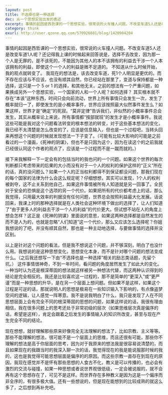 ```yaml
---
layout: post
title: 不选择也是一种选择
dec: 从一个思想实验出发的表述
excerpt: 事情的起因是西哲课的一个思想实验，很常说的火车撞人问题。不改变车道5人还是改变车道1人呢？还记得我上课的时候起来回答说是，选择不去改变，因为那一个人是无罪的，是不该死的，不能因为其他人的本不该拥有的利益去干涉一个人本该拥有的利益，即使这个一个人的利益是微不足道的。
category: think
exurl: http://user.qzone.qq.com/570926881/blog/1420904204
---
```


事情的起因是西哲课的一个思想实验，很常说的火车撞人问题。不改变车道5人还是改变车道1人呢？还记得我上课的时候起来回答说是，选择不去改变，因为那一个人是无罪的，是不该死的，不能因为其他人的本不该拥有的利益去干涉一个人本该拥有的利益，即使这个一个人的利益是微不足道的。
不知道从什么时候开始，我的观点就转变了。
我现在的想法是，该去改变车道，死1个人明显是更优的。而不存在应该与不应该，也没有顺其自然，你已经站在那里了，变道与保持都是一种选择，这只是一个 5 or 1 的选择，和其他无关。之前的想法有一个严重问题，如果换成另外一个思想实验，一个国家的人和一个人呢？如何选择？
其实根本就不存在“本该”这种东西，时间只会向前流动，世界上所有事情只会发生一次，发生了概率就归一了，即使发生的是小概率事件，世界应该按照最大似然事件发生么？如果这样，世界才是“确定”的死寂。“莫非定律”告诉我们，非似然的小概率事件总会发生，其实从概率论上来说，所有事情都“按部就班”的发生才是小概率事件。我说这些可能是我对这个问题看法转变的根本想法的转变，对于这些基本想法的变化，我已经不太清楚是怎么改变的了，应该是信息输入，但也是一个过程吧，当转头回来再想这个问题的时候就发现想法一下子变了。（可能有比较大影响的可能是之前看过的一个漫画，《死神的阴谋》，但也不是只因为这个，因为在读这个的之前我就已经很认同这个作者的观点了，应该是一个过程而不是一蹴而就的。）


接下来我解释一下一定会有的包括当时的我也问的一个问题。如果这个世界的每次判断都只考虑带来的后果的大小而没有对于一个人的权利的保护这样的“正义”所在的话，真的没问题么？如果一个人的正当权利都得不到保证都没问题，那我们现在的每个国家的法律为什么会这么规定呢？仔细想想，其实可以发现，1个人的权利被剥夺，这不止关系到他自己，如果这件事情被所有人知道就是另一回事了。全民对于安全的恐惧是这个选项的另一个代价。如果把所有的代价都考虑上的话，那么我觉得，只用最大效率的判据没有任何问题，世界总会按照利益最大化发展。话说回来，我课上时的那种选择就是在人类社会这种环境下做出的选择了，让人们知道了“由于更多人的利益去干涉一个人的利益”的代价更大。但试想不站在人的角度上想会怎样？这正是《死神的阴谋》里面说的意思，如果这两种选择都是自然发生的而不是人为的，也就是忽略“人们知道”这一个代价，那么又应该怎么选择呢？你姐我想说的了吧，并没有顺其自然，那也是一种主动地选择，与要做事情的选择并没区别。


以上是针对这个问题的看法，但是我不想说这个问题，并不够深刻，明白了也没什么用。我想说的是这种思想变化，思想变化本身，而不是针对哪个问题的想法变成什么。（之后我还想写一下由“不选择也是一种选择”相关的励志类话题，先留个坑。）
这件事情很神奇，不到一年时间，看问题的角度居然发生了如此大的变化。一种当时认为还是根深蒂固的想法就这样被另一种想法代替，而这两种认识得到的结论是完全相反的。我还是比较喜欢这一过程的，那不是简单的“更深入”或“更严谨”而是一种思想的升华，是在另一个层面上想问题。但如果不是这样，如果这个过程是可逆的话，那就说明人的思想是极易在一些知识输入下影响的，有点像盗梦空间的逻辑，让人感觉一阵寒意。我不是说我明白了什么，我只是发现了人在不同思想层面上会有完全不同的根深蒂固的思想的问题，如果这样说的话，我很有理由相信，我在很多问题上的思考还处于非常初级的层次（如果思维层次真是偏序的话，希望是这样），肯定会跟着之后发生的事情输入的知识所改变，甚至与现在产生完全不同的结论。


现在想想，就好理解那些原来好像完全无法理解的想法了，比如宗教、主义等等。那些不能理解的想法，很可能不是一个层面上的思维，而且还很有可能，那些你不理解的想法是高于你层面的思考，因为对于我原来的想法我是很容易说清楚的，而且如果现在的我跟当时的我深入聊一次的话，我觉得现在的我是能说服那时候的我的，这也是我觉得可能思想层面是偏序的的原因。而这些宗教一直存在到现在的原因，我现在感觉并不是怀有那些思想的人食古不化，教义是可以传播的，也必会有激烈的交流与碰撞，如果一种思想或者说世界观很低级，一定会被说服的，就不会再有这个思想存在了，可见不是这样。而世界存在多种教义是因为这是一个偏序而非全序的，有很多极大值。还有一些想说的，但是现在能想到的比较成熟的就这么多了，之后想到再补充吧。